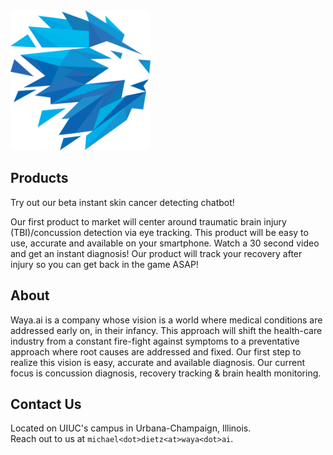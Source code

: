 <script src="https://use.fontawesome.com/39b823b81d.js"></script>

<img src="./resources/logo.png" height="224" width="224">


## Products

Try out our beta instant skin cancer detecting chatbot!

<div class="fb-messengermessageus"
  messenger_app_id="1808723732678183"
  page_id="1358093637542859"
  color="blue"
  size="xlarge">
</div>  


Our first product to market will center around traumatic brain injury (TBI)/concussion detection via eye tracking. This product will be easy to use, accurate and available on your smartphone. Watch a 30 second video and get an instant diagnosis! Our product will track your recovery after injury so you can get back in the game ASAP!


## About

Waya.ai is a company whose vision is a world where medical conditions are addressed early on, in their infancy. This approach will shift the health-care industry from a constant fire-fight against symptoms to a preventative approach where root causes are addressed and fixed. Our first step to realize this vision is easy, accurate and available diagnosis. Our current focus is concussion diagnosis, recovery tracking & brain health monitoring.


## Contact Us

Located on UIUC's campus in Urbana-Champaign, Illinois.  
Reach out to us at `michael<dot>dietz<at>waya<dot>ai`.


<div>
<a href="https://github.com/wayaai">
<i class="fa fa-github fa-3x" aria-hidden="true"></i>
</a>
<a href="https://medium.com/@waya.ai">
<i class="fa fa-medium fa-3x" aria-hidden="true"></i>
</a>
<a href="https://www.facebook.com/wayaai">
<i class="fa fa-facebook fa-3x" aria-hidden="true"></i>
</a>
<a href="https://www.linkedin.com/in/michael-dietz-40518365">
<i class="fa fa-linkedin fa-3x" aria-hidden="true"></i>
</a>
<a href="https://twitter.com/waya_ai">
<i class="fa fa-twitter fa-3x" aria-hidden="true"></i>
</a>
</div>
